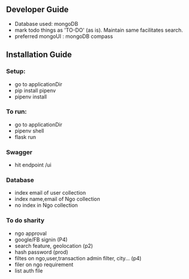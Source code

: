 ## Developer Guide

- Database used: mongoDB
- mark todo things as 'TO-DO' (as is). Maintain same facilitates search.
- preferred mongoUI : mongoDB compass

## Installation Guide

### Setup:
- go to applicationDir
- pip install pipenv
- pipenv install

### To run:
-  go to applicationDir
- pipenv shell
- flask run

### Swagger
- hit endpoint /ui


### Database
- index email of user collection
- index name,email of Ngo collection
- no index in Ngo collection 


### To do sharity
- ngo approval
- google/FB signin (P4)
- search feature, geolocation (p2)
- hash password (prod)
- filtes on ngo,user,transaction admin filter, city... (p4)
- filer on ngo requirement
- list auth file